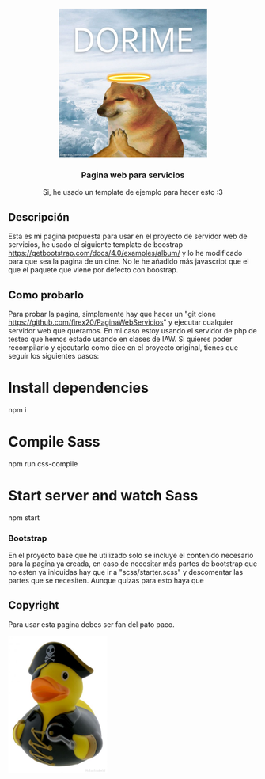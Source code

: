 <p align="center">
  <img src=".github/logo.jpg" width="300" title="Dorime" alt="Dorime">
</p>

<h3 align="center">Pagina web para servicios</h3>

<p align="center">Si, he usado un template de ejemplo para hacer esto :3</p>

## Descripción

Esta es mi pagina propuesta para usar en el proyecto de servidor web de servicios, he usado el siguiente template de boostrap https://getbootstrap.com/docs/4.0/examples/album/ y lo he modificado para que sea la pagina de un cine. No le he añadido más javascript que el que el paquete que viene por defecto con boostrap.


## Como probarlo

Para probar la pagina, simplemente hay que hacer un "git clone https://github.com/firex20/PaginaWebServicios" y ejecutar cualquier servidor web que queramos. En mi
caso estoy usando el servidor de php de testeo que hemos estado usando en clases de IAW.
Si quieres poder recompilarlo y ejecutarlo como dice en el proyecto original, tienes que seguir los siguientes pasos:

# Install dependencies
npm i

# Compile Sass
npm run css-compile

# Start server and watch Sass
npm start

### Bootstrap

En el proyecto base que he utilizado solo se incluye el contenido necesario para la pagina ya creada, en caso de necesitar más partes de bootstrap que no esten ya 
inlcuidas hay que ir a "scss/starter.scss" y descomentar las partes que se necesiten. Aunque quizas para esto haya que 

## Copyright

<p>Para usar esta pagina debes ser fan del pato paco.</p>
<img src=".github/paco.jpeg" width="200" alt="El Paco" title="El Paco te roba el tabaco ;)">
